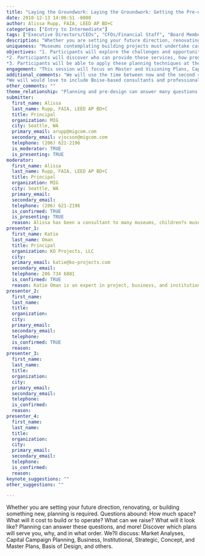 ```yaml
---
title: "Laying the Groundwork: Laying the Groundwork: Getting the Pre-design and Planning Services You Need"
date: 2018-12-13 14:06:51 -0000
author: Alissa Rupp, FAIA, LEED AP BD+C
categories: ["Entry to Intermediate"]
tags: ["Executive Directors/CEOs", "CFOs/Financial Staff", "Board Members" ]
description: "Whether you are setting your future direction, renovating, or building something new, planning is required. Questions abound: How much space? What will it cost to build or to operate? What can we raise? What will it look like? Planning can answer these questions, and more! Discover which plans will serve you, why, and in what order. We?ll discuss: Market Analyses, Capital Campaign Planning, Business, Institutional, Strategic, Concept, and Master Plans, Basis of Design, and others."
uniqueness: "Museums contemplating building projects must undertake careful planning before beginning design. This session will examine the planning steps that are critical to project success."
objectives: "1. Participants will explore the challenges and opportunities of different pre-design services and plans, and will be able to identify how these planning steps will benefit their projects.
*2. Participants will discover who can provide these services, how predesign teams can be structured, and what types of inputs they use to produce their work.
*3. Participants will be able to apply these planning techniques at their own organizations and/or on their own upcoming projects."
engagement: "This session will focus on Master and Visioning Plans, Capital Campaign Plans, Business & Institutional Plans, Strategic Plans, and Green Basis of Design. A panel of architects and consultants will discuss these services, how they interrelate, advise attendees about how and when to include contract planning services or develop them in house, and provide examples of organization, contents and timeline for various planning efforts. We will use a live audience polling system to interact with attendees and attain their feedback. "
additional_comments: "We will use the time between now and the second submission deadline to find our last presenters that will best help us represent our proposed session. 
*We will would love to include Boise-based consultants and professionals from small museums, and are open to suggestions if it is of interest to the selection panel. We will be presenting a similar session at the Mid-Atlantic Association of Museums Building Museums conference, but would prefer to include speakers that are local and more relevant to your members and organization. "
other_comments: ""
theme_relationship: "Planning and pre-design can answer many questions and reveal vital information about project cost, long-term sustainability, operations, program, and political viability. Architects and planning consultants can engage with clients early and often as the preliminary data is gathered and reviewed, implications analyzed, and recommendations developed. In addition, the plans explored by our panelists will help clients discern how, when, and how much to engage with their community, donors, consultants, members, and their visitors. "
submitter:
  first_name: Alissa
  last_name: Rupp, FAIA, LEED AP BD+C
  title: Principal
  organization: MIG
  city: Seattle, WA
  primary_email: arupp@migcom.com
  secondary_email: vjocson@migcom.com
  telephone: (206) 621-2196
  is_moderator: TRUE
  is_presenting: TRUE
moderator:
  first_name: Alissa
  last_name: Rupp, FAIA, LEED AP BD+C
  title: Principal
  organization: MIG
  city: Seattle, WA
  primary_email: 
  secondary_email: 
  telephone: (206) 621-2196
  is_confirmed: TRUE
  is_presenting: TRUE
  reason: Alissa has been a consultant to many museums, children?s museums, visitor centers and science centers, as both an Architect and Exhibit Designer. She brings 20 years of work leading, managing and cultivating teams so that all participants can bring their best ideas to the table.?Alissa has moderated several sessions for national conferences, including AIA, ACM, ASTC, NCYGS among others. Alissa is an articulate leader comfortable confronting the intricacies of the process, whether working at the level of the exhibit interactive, the building plan, the site, or the neighborhood.
presenter_1:
  first_name: Katie
  last_name: Oman
  title: Principal
  organization: KO Projects, LLC
  city: 
  primary_email: katie@ko-projects.com
  secondary_email: 
  telephone: 206 734 6881
  is_confirmed: TRUE
  reason: Katie Oman is an expert in project, business, and institutional planning for arts, culture, and heritage organizations with nearly twenty years? experience in project planning, decision-making, and economic analysis for nonprofit- and public-sector clients across North America. Her approach combines deep technical expertise in the complexities of capital planning and development with a sensitivity to the unique needs, values, and aspirations of cultural organizations, stakeholders, and their communities.  Past clients include the National Museum of Ireland, Lincoln Center for the Performing Arts, the City of Seattle, Historic Suyematsu Farmstead, Seattle Rep, and Minnesota Historical Society.
presenter_2:
  first_name: 
  last_name: 
  title: 
  organization: 
  city: 
  primary_email: 
  secondary_email: 
  telephone: 
  is_confirmed: TRUE
  reason: 
presenter_3:
  first_name: 
  last_name: 
  title: 
  organization: 
  city: 
  primary_email: 
  secondary_email: 
  telephone: 
  is_confirmed: 
  reason: 
presenter_4:
  first_name: 
  last_name: 
  title: 
  organization: 
  city: 
  primary_email: 
  secondary_email: 
  telephone: 
  is_confirmed: 
  reason: 
keynote_suggestions: ""
other_suggestions: ""

---
```

Whether you are setting your future direction, renovating, or building something new, planning is required. Questions abound: How much space? What will it cost to build or to operate? What can we raise? What will it look like? Planning can answer these questions, and more! Discover which plans will serve you, why, and in what order. We?ll discuss: Market Analyses, Capital Campaign Planning, Business, Institutional, Strategic, Concept, and Master Plans, Basis of Design, and others.